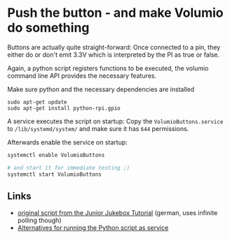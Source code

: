 # Push the button - and make Volumio do something

Buttons are actually quite straight-forward: Once connected to a pin, they either do or don't emit 3.3V which is interpreted by the PI as true or false.

Again, a python script registers functions to be executed, the volumio command line API provides the necessary features.

Make sure python and the necessary dependencies are installed
```
sudo apt-get update
sudo apt-get install python-rpi.gpio
```

A service executes the script on startup:
Copy the `VolumioButtons.service` to `/lib/systemd/system/` and make sure it has `644` permissions.

Afterwards enable the service on startup:
```bash
systemctl enable VolumioButtons

# and start it for immediate testing ;)
systemctl start VolumioButtons
```

## Links

- [original script from the Junior Jukebox Tutorial](http://www.raspis-world.de/p/raspberry-pi-als-junior-jukebox-der_19.html) (german, uses infinite polling though)
- [Alternatives for running the Python script as service](https://www.raspberrypi.org/forums/viewtopic.php?t=197513)
